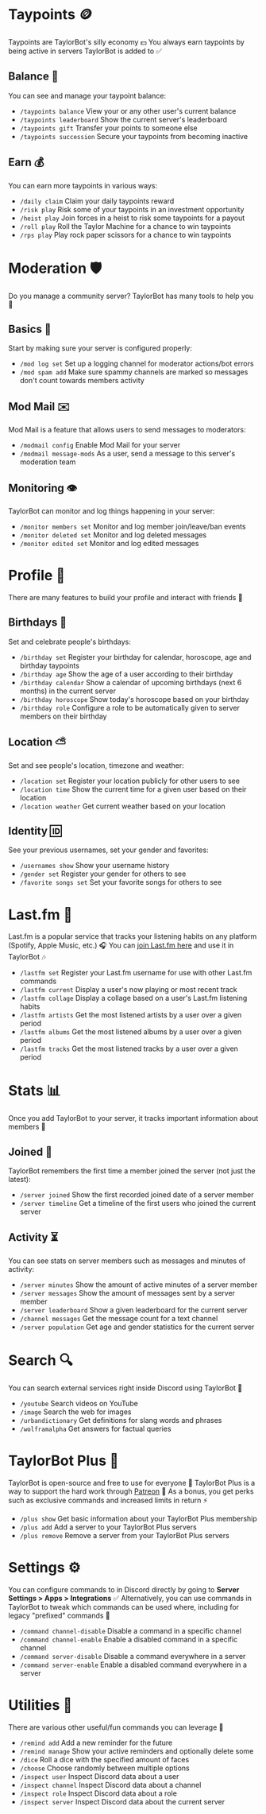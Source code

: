 # Taypoints 🪙
Taypoints are TaylorBot's silly economy 💵
You always earn taypoints by being active in servers TaylorBot is added to ✅
## Balance 🏦
You can see and manage your taypoint balance:
- `/taypoints balance` View your or any other user's current balance
- `/taypoints leaderboard` Show the current server's leaderboard
- `/taypoints gift` Transfer your points to someone else
- `/taypoints succession` Secure your taypoints from becoming inactive
## Earn 💰
You can earn more taypoints in various ways:
- `/daily claim` Claim your daily taypoints reward
- `/risk play` Risk some of your taypoints in an investment opportunity
- `/heist play` Join forces in a heist to risk some taypoints for a payout
- `/roll play` Roll the Taylor Machine for a chance to win taypoints
- `/rps play` Play rock paper scissors for a chance to win taypoints

# Moderation 🛡️
Do you manage a community server? TaylorBot has many tools to help you 💪
## Basics 👣
Start by making sure your server is configured properly:
- `/mod log set` Set up a logging channel for moderator actions/bot errors
- `/mod spam add` Make sure spammy channels are marked so messages don't count towards members activity
## Mod Mail ✉️
Mod Mail is a feature that allows users to send messages to moderators:
- `/modmail config` Enable Mod Mail for your server
- `/modmail message-mods` As a user, send a message to this server's moderation team
## Monitoring 👁️
TaylorBot can monitor and log things happening in your server:
- `/monitor members set` Monitor and log member join/leave/ban events
- `/monitor deleted set` Monitor and log deleted messages
- `/monitor edited set` Monitor and log edited messages

# Profile 🪪
There are many features to build your profile and interact with friends 👥
## Birthdays 🎂
Set and celebrate people's birthdays:
- `/birthday set` Register your birthday for calendar, horoscope, age and birthday taypoints
- `/birthday age` Show the age of a user according to their birthday
- `/birthday calendar` Show a calendar of upcoming birthdays (next 6 months) in the current server
- `/birthday horoscope` Show today's horoscope based on your birthday
- `/birthday role` Configure a role to be automatically given to server members on their birthday
## Location ⛅
Set and see people's location, timezone and weather:
- `/location set` Register your location publicly for other users to see
- `/location time` Show the current time for a given user based on their location
- `/location weather` Get current weather based on your location
## Identity 🆔
See your previous usernames, set your gender and favorites:
- `/usernames show` Show your username history
- `/gender set` Register your gender for others to see
- `/favorite songs set` Set your favorite songs for others to see

# Last.fm 🎵
Last.fm is a popular service that tracks your listening habits on any platform (Spotify, Apple Music, etc.) 🎧
You can [join Last.fm here](https://www.last.fm/join) and use it in TaylorBot 🎶
- `/lastfm set` Register your Last.fm username for use with other Last.fm commands
- `/lastfm current` Display a user's now playing or most recent track
- `/lastfm collage` Display a collage based on a user's Last.fm listening habits
- `/lastfm artists` Get the most listened artists by a user over a given period
- `/lastfm albums` Get the most listened albums by a user over a given period
- `/lastfm tracks` Get the most listened tracks by a user over a given period

# Stats 📊
Once you add TaylorBot to your server, it tracks important information about members 📝
## Joined 🚪
TaylorBot remembers the first time a member joined the server (not just the latest):
- `/server joined` Show the first recorded joined date of a server member
- `/server timeline` Get a timeline of the first users who joined the current server
## Activity ⏳
You can see stats on server members such as messages and minutes of activity:
- `/server minutes` Show the amount of active minutes of a server member
- `/server messages` Show the amount of messages sent by a server member
- `/server leaderboard` Show a given leaderboard for the current server
- `/channel messages` Get the message count for a text channel
- `/server population` Get age and gender statistics for the current server

# Search 🔍
You can search external services right inside Discord using TaylorBot 🛜
- `/youtube` Search videos on YouTube
- `/image` Search the web for images
- `/urbandictionary` Get definitions for slang words and phrases
- `/wolframalpha` Get answers for factual queries

# TaylorBot Plus 💎
TaylorBot is open-source and free to use for everyone 🫶
TaylorBot Plus is a way to support the hard work through [Patreon](<https://www.patreon.com/taylorbot>) 💖
As a bonus, you get perks such as exclusive commands and increased limits in return ⚡
- `/plus show` Get basic information about your TaylorBot Plus membership
- `/plus add` Add a server to your TaylorBot Plus servers
- `/plus remove` Remove a server from your TaylorBot Plus servers

# Settings ⚙️
You can configure commands to in Discord directly by going to **Server Settings > Apps > Integrations** ✅
Alternatively, you can use commands in TaylorBot to tweak which commands can be used where, including for legacy "prefixed" commands 🔐
- `/command channel-disable` Disable a command in a specific channel
- `/command channel-enable` Enable a disabled command in a specific channel
- `/command server-disable` Disable a command everywhere in a server
- `/command server-enable` Enable a disabled command everywhere in a server

# Utilities 🧰
There are various other useful/fun commands you can leverage 🔧
- `/remind add` Add a new reminder for the future
- `/remind manage` Show your active reminders and optionally delete some
- `/dice` Roll a dice with the specified amount of faces
- `/choose` Choose randomly between multiple options
- `/inspect user` Inspect Discord data about a user
- `/inspect channel` Inspect Discord data about a channel
- `/inspect role` Inspect Discord data about a role
- `/inspect server` Inspect Discord data about the current server
